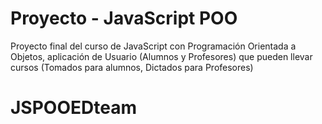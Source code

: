 # Proyecto - JavaScript POO

Proyecto final del curso de JavaScript con Programación Orientada a Objetos, aplicación de Usuario (Alumnos y Profesores) que pueden llevar cursos (Tomados para alumnos, Dictados para Profesores)
# JSPOOEDteam
